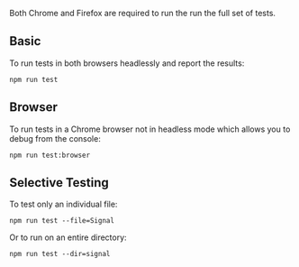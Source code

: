 Both Chrome and Firefox are required to run the run the full set of tests. 

## Basic

To run tests in both browsers headlessly and report the results: 

`npm run test` 

## Browser

To run tests in a Chrome browser not in headless mode which allows you to debug from the console: 

`npm run test:browser`

## Selective Testing

To test only an individual file: 

`npm run test --file=Signal`

Or to run on an entire directory: 

`npm run test --dir=signal`